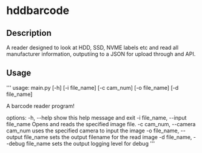 # hddbarcode

## Description

A reader designed to look at HDD, SSD, NVME labels etc and read all manufacturer information, outputiing to a JSON for upload through and API.

## Usage
'''
usage: main.py [-h] [-i file_name] [-c cam_num] [-o file_name] [-d file_name]

A barcode reader program!

options:
  -h, --help            show this help message and exit
  -i file_name, --input file_name
                        Opens and reads the specified image file.
  -c cam_num, --camera cam_num
                        uses the specified camera to input the image
  -o file_name, --output file_name
                        sets the output filename for the read image
  -d file_name, --debug file_name
                        sets the output logging level for debug
'''
